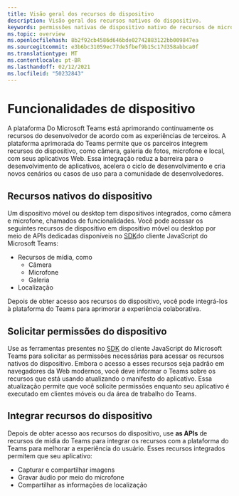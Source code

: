 ```yaml
---
title: Visão geral dos recursos do dispositivo
description: Visão geral dos recursos nativos do dispositivo.
keywords: permissões nativas de dispositivo nativo de recursos de microfone de imagem da câmera
ms.topic: overview
ms.openlocfilehash: 8b2f92cb4586d646bde02742883122bb009847ea
ms.sourcegitcommit: e3b6bc31059ec77de5fbef9b15c17d358abbca0f
ms.translationtype: MT
ms.contentlocale: pt-BR
ms.lasthandoff: 02/12/2021
ms.locfileid: "50232843"
---
```

# <a name="device-capabilities"></a>Funcionalidades de dispositivo 

A plataforma Do Microsoft Teams está aprimorando continuamente os recursos do desenvolvedor de acordo com as experiências de terceiros. A plataforma aprimorada do Teams permite que os parceiros integrem recursos do dispositivo, como câmera, galeria de fotos, microfone e local, com seus aplicativos Web. Essa integração reduz a barreira para o desenvolvimento de aplicativos, acelera o ciclo de desenvolvimento e cria novos cenários ou casos de uso para a comunidade de desenvolvedores.

## <a name="native-device-capabilities"></a>Recursos nativos do dispositivo

Um dispositivo móvel ou desktop tem dispositivos integrados, como câmera e microfone, chamados de funcionalidades. Você pode acessar os seguintes recursos de dispositivo em dispositivo móvel ou desktop por meio de APIs dedicadas disponíveis no [SDK](/javascript/api/overview/msteams-client?view=msteams-client-js-latest&preserve-view=true)do cliente JavaScript do Microsoft Teams:
* Recursos de mídia, como
    * Câmera
    * Microfone
    * Galeria
* Localização

Depois de obter acesso aos recursos do dispositivo, você pode integrá-los à plataforma do Teams para aprimorar a experiência colaborativa. 

## <a name="request-device-permissions"></a>Solicitar permissões do dispositivo

Use as ferramentas presentes no [SDK](/javascript/api/overview/msteams-client?view=msteams-client-js-latest&preserve-view=true) do cliente [](native-device-permissions.md) JavaScript do Microsoft Teams para solicitar as permissões necessárias para acessar os recursos nativos do dispositivo. Embora o acesso a esses recursos seja padrão em navegadores da Web modernos, você deve informar o Teams sobre os recursos que está usando atualizando o manifesto do aplicativo. Essa atualização permite que você solicite permissões enquanto seu aplicativo é executado em clientes móveis ou da área de trabalho do Teams.
 
 ## <a name="integrate-device-capabilities"></a>Integrar recursos do dispositivo

Depois de obter acesso aos recursos do dispositivo, use **as APIs** de recursos de mídia do Teams para integrar os recursos com a plataforma do Teams para melhorar a experiência do usuário. [](mobile-camera-image-permissions.md) Esses recursos integrados permitem que seu aplicativo:

* Capturar e compartilhar imagens
* Gravar áudio por meio do microfone
* Compartilhar as informações de localização


